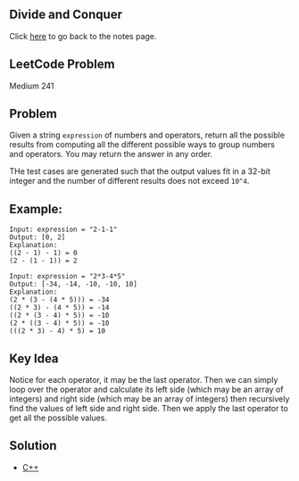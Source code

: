 ## Divide and Conquer
Click [here](../notes.md) to go back to the notes page.

## LeetCode Problem
Medium 241

## Problem
Given a string `expression` of numbers and operators, return all the possible results from computing all the different possible ways to group numbers and operators. You may return the answer in any order.

THe test cases are generated such that the output values fit in a 32-bit integer and the number of different results does not exceed `10^4`.

## Example:
```
Input: expression = "2-1-1"
Output: [0, 2]
Explanation:
((2 - 1) - 1) = 0
(2 - (1 - 1)) = 2

Input: expression = "2*3-4*5"
Output: [-34, -14, -10, -10, 10]
Explanation:
(2 * (3 - (4 * 5))) = -34
((2 * 3) - (4 * 5)) = -14
((2 * (3 - 4) * 5)) = -10
(2 * ((3 - 4) * 5)) = -10
(((2 * 3) - 4) * 5) = 10
```

## Key Idea
Notice for each operator, it may be the last operator. Then we can simply loop over the operator and calculate its left side (which may be an array of integers) and right side (which may be an array of integers) then recursively find the values of left side and right side. Then we apply the last operator to get all the possible values.

## Solution
- [C++](solution.cpp)